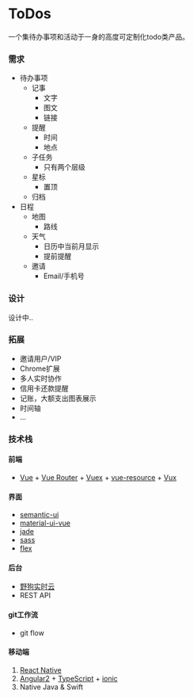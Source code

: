 # ToDos

一个集待办事项和活动于一身的高度可定制化todo类产品。

### 需求

+ 待办事项
  + 记事
    + 文字
    + 图文
    + 链接
  + 提醒
    + 时间
    + 地点
  + 子任务
    + 只有两个层级
  + 星标
    + 置顶
  + 归档
+ 日程
  + 地图
    + 路线
  + 天气
    + 日历中当前月显示
    + 提前提醒
  + 邀请
    + Email/手机号

### 设计

设计中..

### 拓展

+ 邀请用户/VIP
+ Chrome扩展
+ 多人实时协作
+ 信用卡还款提醒
+ 记账，大额支出图表展示
+ 时间轴
+ ...

### 技术栈

#### 前端

+ [Vue](http://cn.vuejs.org/) + [Vue Router](router.vuejs.org/zh-cn/index.html) + [Vuex](http://vuex.vuejs.org/zh-cn/tutorial.html#)  + [vue-resource](https://github.com/vuejs/vue-resource) + [Vux](https://vux.li/#!/demo)

#### 界面

+ [semantic-ui](http://semantic-ui.com/introduction/new.html)
+ [material-ui-vue](http://material-ui-vue.jackyang.me/docs/index.html#!/components/badges/badge)
+ [jade](http://jade-lang.com/)
+ [sass](http://sass.bootcss.com/)
+ [flex](http://www.ruanyifeng.com/blog/2015/07/flex-grammar.html?utm_source=tuicool)

#### 后台

+ [野狗实时云](wilddog.com)
+ REST API

####  git工作流

+ git flow

#### 移动端

1. [React Native](http://reactnative.cn/)
2. [Angular2](https://angular.cn/) + [TypeScript](https://github.com/Microsoft/TypeScript) + [ionic](http://www.ionic.wang/js_doc-index.html)
3. Native Java & Swift

